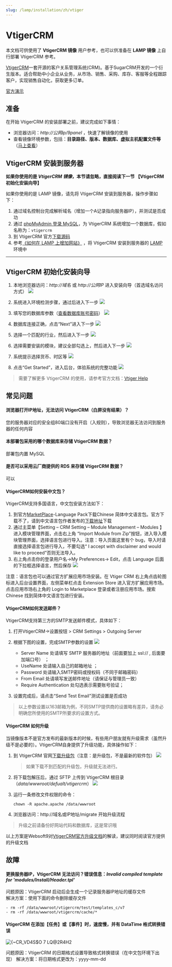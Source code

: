 ```yaml
---
slug: /lamp/installation/zh/vtiger
---
```


# VtigerCRM

本文档可供使用了 **VtigerCRM 镜像** 用户参考，也可以供准备在 **LAMP 镜像** 上自行部署 VtigerCRM 参考。

[VtigerCRM](https://vtiger.com)一套开源的客户关系管理系统(CRM)。基于SugarCRM开发的一个衍生版本。适合帮助中小企业从业务，从市场、销售、采购、库存、客服等全程跟踪客户，实现销售自动化，获取更多订单。  

[官方演示](https://www.vtiger.com/begin-free-trial/?plan=&email=)


## 准备

在开始 VtigerCRM 的安装部署之前，建议完成如下事情：

* 浏览器访问：*http://公网ip/9panel* ，快速了解镜像的使用
* 查看镜像环境参数，包括：**目录路径、版本、数据库、虚拟主机配置文件等** （[马上查看](https://support.websoft9.com/docs/lamp/zh/stack-components.html)）

## VtigerCRM 安装到服务器

**如果你使用的是 *VtigerCRM 镜像*，本节请忽略，直接阅读下一节 【VtigerCRM 初始化安装向导】**

如果你使用的是 LAMP 镜像，请先将 VtigerCRM 安装到服务器，操作步骤如下：

1. 通过域名控制台完成解析域名（增加一个A记录指向服务器IP），并测试是否成功
2. 通过 [phpMyAdmin 登录 MySQL](https://support.websoft9.com/docs/lamp/zh/admin-mysql.html)，为 VtigerCRM 系统增加一个数据库，假如名称为：`vtigercrm`
3. 到 VtigerCRM 官方[下载源码](https://www.vtiger.com/open-source-crm)
4. 参考[《如何在 LAMP 上增加网站》](https://support.websoft9.com/docs/lamp/zh/solution-deployment.html#安装第二个网站) ，将 VtigerCRM 安装到服务器的 [LAMP](https://support.websoft9.com/docs/lamp/zh/) 环境中

---

## VtigerCRM 初始化安装向导

1. 本地浏览器访问：*http://域名* 或 *http://公网IP* 进入安装向导（首选域名访问方式）
   ![](http://libs.websoft9.com/Websoft9/DocsPicture/zh/vtigercrm/vtigercrm-install001-websoft9.png)

2. 系统进入环境检测步骤，通过后进入下一步
   ![](http://libs.websoft9.com/Websoft9/DocsPicture/zh/vtigercrm/vtigercrm-install002-websoft9.png)

3. 填写您的数据库参数（[查看数据库账号密码](https://support.websoft9.com/docs/lamp/zh/stack-accounts.html)）
   ![](http://libs.websoft9.com/Websoft9/DocsPicture/zh/vtigercrm/vtigercrm-install003-websoft9.png)

4. 数据库连接正确，点击“Next”进入下一步
   ![](http://libs.websoft9.com/Websoft9/DocsPicture/zh/vtigercrm/vtigercrm-install004-websoft9.png)

5. 选择一个匹配的行业，然后进入下一步
   ![](http://libs.websoft9.com/Websoft9/DocsPicture/zh/vtigercrm/vtigercrm-install005-websoft9.png)

6. 选择需要安装的模块，建议全部勾选上，然后进入下一步
   ![](http://libs.websoft9.com/Websoft9/DocsPicture/zh/vtigercrm/vtigercrm-install006-websoft9.png)

7. 系统提示选择货币、时区等
   ![](http://libs.websoft9.com/Websoft9/DocsPicture/zh/vtigercrm/vtigercrm-install007-websoft9.png)

8. 点击“Get Started”，进入后台，体验系统的完整功能
   ![](http://libs.websoft9.com/Websoft9/DocsPicture/zh/vtigercrm/vtigercrm-backend-websoft9.png)


> 需要了解更多 VtigerCRM 的使用，请参考官方文档：[Vtiger Help](https://www.vtiger.com/help/)

## 常见问题

#### 浏览器打开IP地址，无法访问 VtigerCRM（白屏没有结果）？

您的服务器对应的安全组80端口没有开启（入规则），导致浏览器无法访问到服务器的任何内容

#### 本部署包采用的哪个数据库来存储 VtigerCRM 数据？

部署包内置 MySQL

#### 是否可以采用云厂商提供的 RDS 来存储 VtigerCRM 数据？

可以

#### VtigerCRM如何安装中文包？

VtigerCRM支持多国语言，中文包安装方法如下：

1.  到官方[MarketPlace](https://marketplace.vtiger.com/app/listings)-Language Pack下载Chinese 简体中文语言包。官方下载不了，请到中文语言包作者发布的[下载地址](https://maie.name/789.html)下载
2.  通过主菜单【Setting – CRM Setting – Module Management – Modules 】进入模块管理界面，点击右上角 “Import Module from Zip”按钮，进入导入模块管理界面，选择语言包进行导入。注意：导入页面这里有个 bug，导入时请直接选择语言包进行导入，不要勾选“ I accept with disclaimer and would like to proceed”否则无法导入。
3.  右上角点击你的登录用户名->My Preferences-> Edit，点击 Language 后面的下拉框选择语言，然后保存
    ![](http://libs.websoft9.com/Websoft9/DocsPicture/zh/vtigercrm/change-language-websoft9.jpg)

注意：语言包也可以通过官方扩展应用市场安装。在 Vtiger CRM 右上角点齿轮图标进入后台设置界面，左侧菜单栏点击 Extension Store 进入官方扩展应用市场。点击应用市场右上角的 Login to Marketplace 登录或者注册应用市场。搜索 Chinese 找到简体中文语言包进行安装。

#### VtigerCRM如何发送邮件？

VtigerCRM支持第三方的SMTP发送邮件模式，具体如下：

1. 打开VtigerCRM->设置按钮 > CRM Settings > Outgoing Server

2. 根据下图的设置，完成SMTP参数的设置
   ![](http://libs.websoft9.com/Websoft9/DocsPicture/zh/vtigercrm/vtigercrm-smtp-websoft9.png)
	* Server Name 处请填写 SMTP 服务器的地址（前面要加上 ssl:// , 后面要加端口号） ；
	* UseName 处请输入自己的邮箱地址 ；
	* Password 处请输入SMTP密码或授权码（不同于邮箱密码）
	* From Email 处请填写发送邮件地址（请保证与管理员一致）
	* Require Authentication 处勾选表示需要账号验证；

3. 设置完成后，请点击“Send Test Email”测试设置是否成功

> 以上参数设置以163邮箱为例，不同SMTP提供商的设置略有差异，请务必明确您所使用的SMTP所要求的设置方式。

#### VtigerCRM 如何升级

当镜像版本不是官方发布的最新版本的时候，有些用户朋友就有升级需求（虽然升级不是必要的）。VtigerCRM自身提供了升级功能，具体操作如下：

1. 到 VtigerCRM 官网[下载升级包](https://www.vtiger.com/open-source-crm/download-open-source/)（注意：是升级包，不是最新的软件包）
   ![](http://libs.websoft9.com/Websoft9/DocsPicture/zh/vtigercrm/vtigercrm-dlupgradepack-websoft9.png)
   
   > 如果下载不到匹配的升级包，升级就无法进行。
  
2. 将下载包解压后，通过 SFTP 上传到 VtigerCRM 根目录（*data/wwwroot/defualt/vtigercrm*）
   ![](http://libs.websoft9.com/Websoft9/DocsPicture/zh/vtigercrm/vtigercrm-unzippatch-websoft9.png)

3. 运行一条修改文件权限的命令：
    ~~~
    chown -R apache.apache /data/wwwroot
    ~~~
4.  浏览器访问：http://域名或IP地址/migrate 开始升级流程

> 升级之前请备份好网站代码和数据库，这是常识哦

以上方案是Websoft9对[VtigerCRM官方升级文档](http://community.vtiger.com/help/vtigercrm/administrators/migration.html)的解读，建议同时阅读官方提供的升级文档

## 故障

#### 更换服务器IP，VtigerCRM 无法访问？错误信息：*Invalid compiled template for 'modules/Install/Header.tpl'*

问题原因：VtigerCRM 启动后会生成一个记录服务器IP地址的缓存文件  
解决方案：使用下面的命令删除缓存文件

```
- rm -rf /data/wwwroot/vtigercrm/test/templates_c/v7
- rm -rf /data/wwwroot/vtigercrm/cache/*
```
#### VtigerCRM 在添加【任务】或【事件】时，速度慢，并有 DataTime 格式转换错误

![{~CR_VD4S$O 7 LQ@2R4H2](https://user-images.githubusercontent.com/62225175/149732380-42ad5683-d5f3-4ceb-9244-f7a27740153f.png)

问题原因：VtigerCRM 的日期格式设置导致格式转换错误（在中文包环境下出现）
解决方案：将日期格式更改为：yyyy-mm-dd
